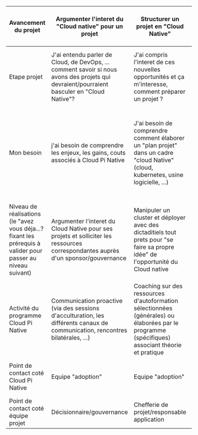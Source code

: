 


|Avancement du projet|Argumenter l'interet du "Cloud native" pour un projet|Structurer un projet en "Cloud Native"|Lancer un projet "Cloud Native"|Construire dans le respect des normes "Cloud Native"|Atteindre et contribuer aux meilleurs standards du "Cloud Native"|
|------|------|-----|-----|-----|-----|
|Etape projet|J'ai entendu parler de Cloud, de DevOps, ... comment savoir si nous avons des projets qui devraient/pourraient basculer en "Cloud Native"?| J'ai compris l'interet de ces nouvelles opportunités et ça m'interesse, comment préparer un projet ?| J'ai structuré un "plan projet", comment s'exercer pour le lancer avec les équipes? | Nous avons lancé notre projet, comment construire avec Cloud Pi Native?| Notre projet tourne, comment s'assurer de la continuité des bonnes pratiques et de la bonne prise en charge des évolutions?|
|Mon besoin|j'ai besoin de comprendre les enjeux, les gains, couts associés à Cloud Pi Native| J'ai besoin de comprendre comment élaborer un "plan projet" dans un cadre "cloud Native" (cloud, kubernetes, usine logicielle, ...)| J'ai besoin de savoir si l'équipe possède les prérequis et puisse s'exercer sur l'offre | J'ai besoin que l'équipe projet soit accompagnée pour mettre en place les  bonnes pratiques permettant de garantir les normes et politiques de fonctionnement| J'ai besoin que l'équipe soit conseillée et aie accès à un support tout au long de la production|
|Niveau de réalisations (le "avez vous déja...? fixant les prérequis à valider pour passer au niveau suivant) | Argumenter l'interet du Cloud Native pour ses projets et solliciter les ressources correspondantes auprès d'un sponsor/gouvernance| Manipuler un cluster et déployer avec des dictaditiels tout prets pour "se faire sa propre idée" de l'opportunité du Cloud native |	Réaliser un "Hello world" dans un environnement sandbox pour pouvoir mesurer l'effort d'appropriation et la valeur du Cloud Native| Déployer une application et une infra dans un environnement représentatif de la production pour pouvoir livrer des produits de qualité| Déployer, opérer, faire évoluer en environnement de production pour rester autonome sur la durée (performance en production)|
|Activité du programme Cloud Pi Native|Communication proactive (via des sessions d'acculturation, les différents canaux de communication, rencontres bilatérales, ...) | Coaching sur des ressources d'autoformation sélectionnées (générales) ou élaborées par le programme (spécifiques) associant théorie et pratique| Embarquement sur un environnement "banc à sable" Cloud Pi Native, incluant une partie formation à la prise en main| Accompagnement à la construction du projet, incluant de la formation aux bonnes pratiques | Conseil et support pour la production, pouvant inclure des recommandations de formation |
|Point de contact coté Cloud Pi Native|Equipe "adoption"| Equipe "adoption"|Equipe "adoption"|"Service team"| Equipe "exploitation" et équipe animation du "Club utilisateurs"|
|Point de contact coté équipe projet|Décisionnaire/gouvernance| Chefferie de projet/responsable application|System team|System team|System team et utilisateurs|


